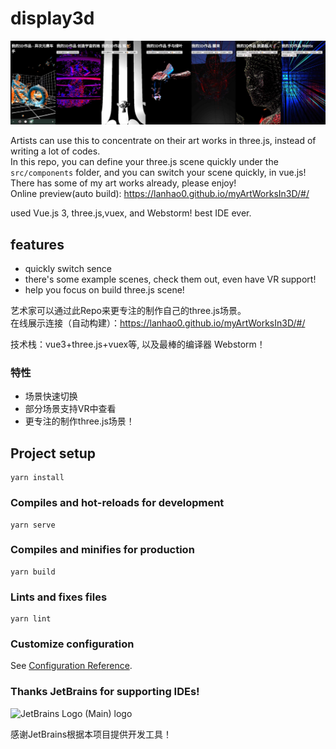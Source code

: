 # display3d
![预览图](/public/img/example.jpg)

Artists can use this to concentrate on their art works in three.js, instead of writing a lot of codes.  
In this repo, you can define your three.js scene quickly under the `src/components` folder, and you can switch your scene quickly, in vue.js!  
There has some of my art works already, please enjoy!  
Online preview(auto build): https://lanhao0.github.io/myArtWorksIn3D/#/

used Vue.js 3, three.js,vuex, and Webstorm! best IDE ever.
## features
- quickly switch sence
- there's some example scenes, check them out, even have VR support!
- help you focus on build three.js scene!


艺术家可以通过此Repo来更专注的制作自己的three.js场景。  
在线展示连接（自动构建）：https://lanhao0.github.io/myArtWorksIn3D/#/


技术栈：vue3+three.js+vuex等, 以及最棒的编译器 Webstorm！ 

### 特性
- 场景快速切换
- 部分场景支持VR中查看
- 更专注的制作three.js场景！


## Project setup
```
yarn install
```

### Compiles and hot-reloads for development
```
yarn serve
```

### Compiles and minifies for production
```
yarn build
```

### Lints and fixes files
```
yarn lint
```

### Customize configuration
See [Configuration Reference](https://cli.vuejs.org/config/).

### Thanks JetBrains for supporting IDEs!
![JetBrains Logo (Main) logo](https://resources.jetbrains.com/storage/products/company/brand/logos/jb_beam.svg)  

感谢JetBrains根据本项目提供开发工具！
